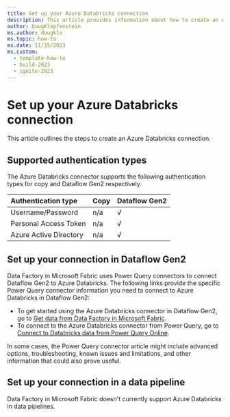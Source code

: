 ```yaml
---
title: Set up your Azure Databricks connection
description: This article provides information about how to create an Azure Databricks connection in Microsoft Fabric.
author: DougKlopfenstein
ms.author: dougklo
ms.topic: how-to
ms.date: 11/15/2023
ms.custom:
  - template-how-to
  - build-2023
  - ignite-2023
---
```


# Set up your Azure Databricks connection

This article outlines the steps to create an Azure Databricks connection.

## Supported authentication types

The Azure Databricks connector supports the following authentication types for copy and Dataflow Gen2 respectively.  

|Authentication type |Copy |Dataflow Gen2 |
|:---|:---|:---|
|Username/Password| n/a | √ |
|Personal Access Token| n/a | √ |
|Azure Active Directory| n/a | √ |

## Set up your connection in Dataflow Gen2

Data Factory in Microsoft Fabric uses Power Query connectors to connect Dataflow Gen2 to Azure Databricks. The following links provide the specific Power Query connector information you need to connect to Azure Databricks in Dataflow Gen2:

- To get started using the Azure Databricks connector in Dataflow Gen2, go to [Get data from Data Factory in Microsoft Fabric](/power-query/where-to-get-data#get-data-from-data-factory-in-microsoft-fabric-preview).
- To connect to the Azure Databricks connector from Power Query, go to [Connect to Databricks data from Power Query Online](/power-query/connectors/databricks-azure#connect-to-databricks-data-from-power-query-online).

In some cases, the Power Query connector article might include advanced options, troubleshooting, known issues and limitations, and other information that could also prove useful.

## Set up your connection in a data pipeline

Data Factory in Microsoft Fabric doesn't currently support Azure Databricks in data pipelines.
